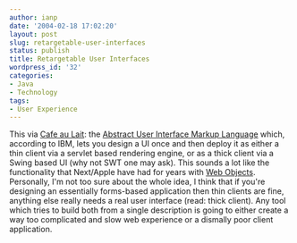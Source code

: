 ```yaml
---
author: ianp
date: '2004-02-18 17:02:20'
layout: post
slug: retargetable-user-interfaces
status: publish
title: Retargetable User Interfaces
wordpress_id: '32'
categories:
- Java
- Technology
tags:
- User Experience
---
```


This via [Cafe au Lait](http://www.cafeaulait.org): the [Abstract User
Interface Markup Language](http://www.alphaworks.ibm.com/tech/auiml)
which, according to IBM, lets you design a UI once and then deploy it as
either a thin client via a servlet based rendering engine, or as a thick
client via a Swing based UI (why not SWT one may ask). This sounds a lot
like the functionality that Next/Apple have had for years with [Web
Objects](http://www.apple.com). Personally, I'm not too sure about the
whole idea, I think that if you're designing an essentially forms-based
application then thin clients are fine, anything else really needs a
real user interface (read: thick client). Any tool which tries to build
both from a single description is going to either create a way too
complicated and slow web experience or a dismally poor client
application.
